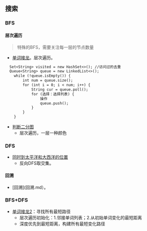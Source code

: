 ## 搜索 ##

### BFS ###
#### 层次遍历
> 特殊的BFS，需要关注每一层的节点数量
- [单词接龙](../src/bfs/WordLadder.java)。层次遍历。

``` txt
  Set<String> visited = new HashSet<>(); //访问过的去重
  Queue<String> queue = new LinkedList<>();
    while (!queue.isEmpty()) {
        int num = queue.size();
        for (int i = 0; i < num; i++) {
            String cur = queue.poll();
            for (选择：选择列表) {
				操作
                queue.push();
            }
        }
    }
```

- [判断二分图](../src/bfs/IsGraphBipartite.java)
  - 层次遍历，一层一种颜色

### DFS ###
- [同时到太平洋和大西洋的位置](../src/dfs/PacificAtlanticWaterFlow.java)
  - 反向DFS取交集。
#### 回溯 ####
- [回溯](回溯.md）。

### BFS+DFS ###
- [单词接龙2](../src/bfs/WordLadderII.java)：寻找所有最短路径
  - 层次遍历初始化：1.邻接单词列表；2.从初始单词变化的最短距离
  - 深度优先到最短距离，构建所有最短变化路径


